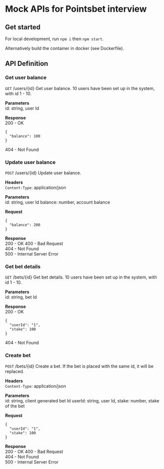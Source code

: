 # Mock APIs for Pointsbet interview

## Get started
For local development, run `npm i` then `npm start`. 

Alternatively build the container in docker (see Dockerfile).

## API Definition

### Get user balance
`GET` /users/{id}
Get user balance. 10 users have been set up in the system, with id 1 - 10.

**Parameters**  
id: string, user Id

**Response**  
200 - OK  
```
{
  "balance": 100
}
```

404 - Not Found

### Update user balance
`POST` /users/{id}
Update user balance. 

**Headers**  
`Content-Type`: application/json

**Parameters**  
id: string, user Id
balance: number, account balance

**Request**  
```
{
  "balance": 200
}
```

**Response**  
200 - OK
400 - Bad Request  
404 - Not Found  
500 - Internal Server Error  

### Get bet details
`GET` /bets/{id}
Get bet details. 10 users have been set up in the system, with id 1 - 10.

**Parameters**  
id: string, bet Id

**Response**  
200 - OK  
```
{
  "userId": "1",
  "stake": 100
}
```

404 - Not Found

### Create bet
`POST` /bets/{id}
Create a bet. If the bet is placed with the same id, it will be replaced.

**Headers**  
`Content-Type`: application/json

**Parameters**  
id: string, client generated bet Id
userId: string, user Id,
stake: number, stake of the bet

**Request**  
```
{
  "userId": "1",
  "stake": 100
}
```

**Response**  
200 - OK
400 - Bad Request  
404 - Not Found  
500 - Internal Server Error